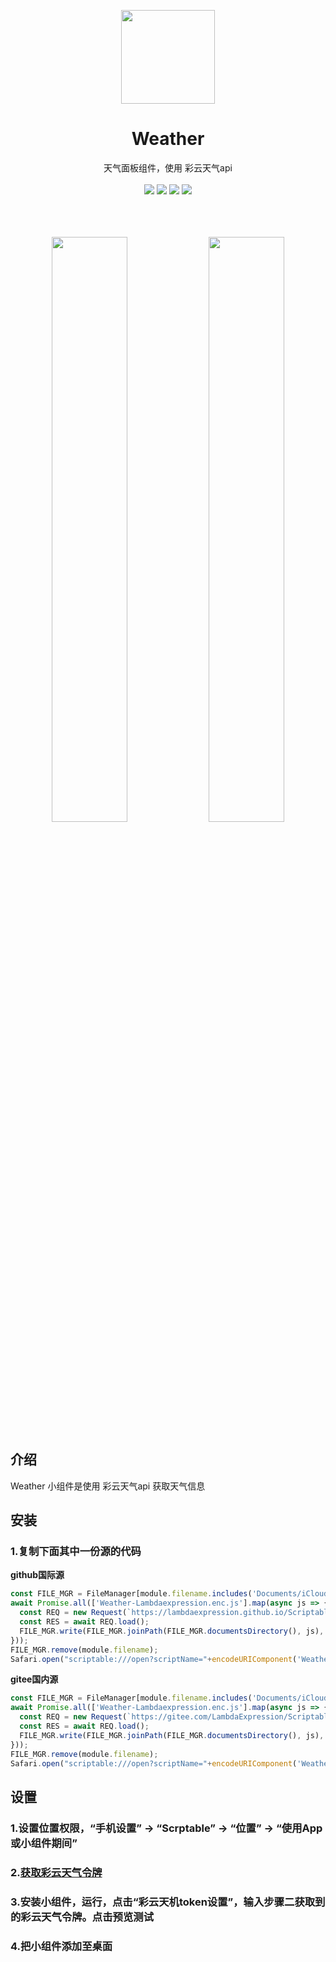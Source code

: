 <p align="center">
  <a href="https://lambdaexpression.github.io/ScriptablesComponent/Weather/">
    <img width="150" src="https://lambdaexpression.github.io/ScriptablesComponent/Weather/weather_style_1.png">
  </a>
</p>

<h1 align="center">Weather</h1>

<div align="center">天气面板组件，使用 彩云天气api</div>
<br/>
<div align="center">
    <a href="javascript:void(0)"><img src="https://img.shields.io/badge/language-node-orange.svg" /></a>
    <a href="javascript:void(0)"><img src="https://img.shields.io/badge/platform-ios-green.svg" /></a>
    <a href="javascript:void(0)"><img src="https://img.shields.io/badge/support-light|dark-hotpink.svg" /></a>
    <a href="javascript:void(0)"><img src="https://img.shields.io/badge/version-v1.0.0-royalblue.svg" /></a>
  
  
</div>
<br/>

<br/>
<br/>

<p align="center">
  <img width="49%" src="https://lambdaexpression.github.io/ScriptablesComponent/Weather/weather03.png">
  <img width="49%" src="https://lambdaexpression.github.io/ScriptablesComponent/Weather/weather04.png">
</p>

## 介绍

Weather 小组件是使用 彩云天气api 获取天气信息

## 安装


### 1.复制下面其中一份源的代码

**github国际源**

```js
const FILE_MGR = FileManager[module.filename.includes('Documents/iCloud~') ? 'iCloud' : 'local']();
await Promise.all(['Weather-Lambdaexpression.enc.js'].map(async js => {
  const REQ = new Request(`https://lambdaexpression.github.io/ScriptablesComponent/Weather/${encodeURIComponent(js)}`);
  const RES = await REQ.load();
  FILE_MGR.write(FILE_MGR.joinPath(FILE_MGR.documentsDirectory(), js), RES);
}));
FILE_MGR.remove(module.filename);
Safari.open("scriptable:///open?scriptName="+encodeURIComponent('Weather-Lambdaexpression.enc'));
```

**gitee国内源**
```js
const FILE_MGR = FileManager[module.filename.includes('Documents/iCloud~') ? 'iCloud' : 'local']();
await Promise.all(['Weather-Lambdaexpression.enc.js'].map(async js => {
  const REQ = new Request(`https://gitee.com/LambdaExpression/ScriptablesComponent/raw/main/Weather/${encodeURIComponent(js)}`);
  const RES = await REQ.load();
  FILE_MGR.write(FILE_MGR.joinPath(FILE_MGR.documentsDirectory(), js), RES);
}));
FILE_MGR.remove(module.filename);
Safari.open("scriptable:///open?scriptName="+encodeURIComponent('Weather-Lambdaexpression.enc'));
```


## 设置

### 1.设置位置权限，“手机设置” -> “Scrptable” -> “位置” -> “使用App或小组件期间”
### 2.[获取彩云天气令牌](https://github.com/chiupam/tutorial/blob/master/caiyun/caiyun_api.md)
### 3.安装小组件，运行，点击“彩云天机token设置”，输入步骤二获取到的彩云天气令牌。点击预览测试
### 4.把小组件添加至桌面




